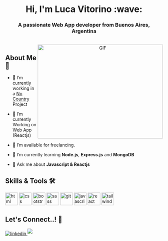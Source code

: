 <h1 align="center">Hi, I'm Luca Vitorino :wave:</h1>
<h3 align="center">A passionate Web App developer from Buenos Aires, Argentina</h3>
</br>
<a target="_blank" align="center">
  <img align="right" top="500" height="300" width="400" alt="GIF" src="https://media.tenor.com/kQptwavwWcoAAAAd/cat-gato.gif">
</a>

## <b>About Me</b> :cowboy_hat_face:

- 🔭 I’m currently working in a <a href="https://www.nocountry.tech/" target="blank">No Country</a> Project

- 🌱 I’m currently Working on Web App (Reactjs)

- 🤝 I’m available for freelancing.

- 🌱 I’m currently learning **Node.js**, **Express.js** and **MongoDB**

- 💬 Ask me about **Javascript & Reactjs**


## <b>Skills & Tools</b> :hammer_and_wrench:

<img src="https://upload.wikimedia.org/wikipedia/commons/thumb/3/38/HTML5_Badge.svg/800px-HTML5_Badge.svg.png"
    alt="html" width="40" heigth="40" />
<img src="https://upload.wikimedia.org/wikipedia/commons/thumb/6/62/CSS3_logo.svg/240px-CSS3_logo.svg.png" alt="css"
    width="40" heigth="40" />
<img src="https://upload.wikimedia.org/wikipedia/commons/thumb/archive/b/b2/20210507000023%21Bootstrap_logo.svg/120px-Bootstrap_logo.svg.png"
    alt="bootstrap" width="40" heigth="40" />
<img src="https://javascript-html5-tutorial.com/wp-content/uploads/2017/08/sass-scss-logo1.png" alt="sass" width="40"
    heigth="40" />
<img src="https://cdn.iconscout.com/icon/free/png-256/free-git-225996.png?f=webp" alt="git" width="40" heigth="40" />
<img src="https://upload.wikimedia.org/wikipedia/commons/thumb/9/99/Unofficial_JavaScript_logo_2.svg/1200px-Unofficial_JavaScript_logo_2.svg.png"
    alt="javascript" width="40" heigth="40" />
<img src="https://www.shareicon.net/data/256x256/2016/07/08/117367_logo_512x512.png" alt="react" width="40"
    heigth="40" />
<img src="https://ph-files.imgix.net/2e26f07f-e5e5-411e-ba1e-e92c4083bd92.png?auto=format&fit=crop" alt="tailwind"
    width="40" heigth="40" />


## <b> Let's Connect..!</b> :handshake:

<div align='left'>

<a href="https://www.linkedin.com/in/luca-vitorino/" target="_blank">
<img src="https://img.shields.io/badge/linkedin-%2300acee.svg?color=405DE6&style=for-the-badge&logo=linkedin&logoColor=white" alt=linkedin style="margin-bottom: 5px;"/>
</a>

<a href="mailto:valentinvitorimo28@gmail.com" target="_blank">
<img src="https://img.shields.io/badge/gmail-%23EA4335.svg?style=for-the-badge&logo=gmail&logoColor=white" t=mail style="margin-bottom: 5px;" />
</a>

	
</div>
